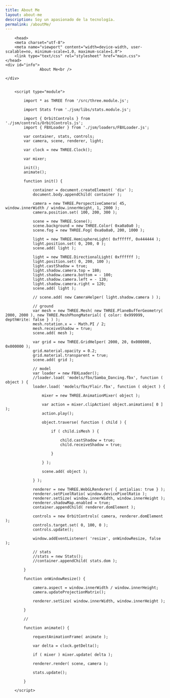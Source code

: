 ```yaml
---
title: About Me
layout: about-me
description: Soy un apasionado de la tecnología. 
permalink: /aboutMe/
---
```

        <head>
		<meta charset="utf-8">
		<meta name="viewport" content="width=device-width, user-scalable=no, minimum-scale=1.0, maximum-scale=1.0">
		<link type="text/css" rel="stylesheet" href="main.css">
	</head>
	<div id="info">
                   About Me<br />
                
	</div>


		<script type="module">

			import * as THREE from '/src/three.module.js';

			import Stats from './jsm/libs/stats.module.js';

			import { OrbitControls } from './jsm/controls/OrbitControls.js';
			import { FBXLoader } from './jsm/loaders/FBXLoader.js';

			var container, stats, controls;
			var camera, scene, renderer, light;

			var clock = new THREE.Clock();

			var mixer;

			init();
			animate();

			function init() {

				container = document.createElement( 'div' );
				document.body.appendChild( container );

				camera = new THREE.PerspectiveCamera( 45, window.innerWidth / window.innerHeight, 1, 2000 );
				camera.position.set( 100, 200, 300 );

				scene = new THREE.Scene();
				scene.background = new THREE.Color( 0xa0a0a0 );
				scene.fog = new THREE.Fog( 0xa0a0a0, 200, 1000 );

				light = new THREE.HemisphereLight( 0xffffff, 0x444444 );
				light.position.set( 0, 200, 0 );
				scene.add( light );

				light = new THREE.DirectionalLight( 0xffffff );
				light.position.set( 0, 200, 100 );
				light.castShadow = true;
				light.shadow.camera.top = 180;
				light.shadow.camera.bottom = - 100;
				light.shadow.camera.left = - 120;
				light.shadow.camera.right = 120;
				scene.add( light );

				// scene.add( new CameraHelper( light.shadow.camera ) );

				// ground
				var mesh = new THREE.Mesh( new THREE.PlaneBufferGeometry( 2000, 2000 ), new THREE.MeshPhongMaterial( { color: 0x999999, depthWrite: false } ) );
				mesh.rotation.x = - Math.PI / 2;
				mesh.receiveShadow = true;
				scene.add( mesh );

				var grid = new THREE.GridHelper( 2000, 20, 0x000000, 0x000000 );
				grid.material.opacity = 0.2;
				grid.material.transparent = true;
				scene.add( grid );

				// model
				var loader = new FBXLoader();
				//loader.load( 'models/fbx/Samba_Dancing.fbx', function ( object ) {
				loader.load( 'models/fbx/Flair.fbx', function ( object ) {

					mixer = new THREE.AnimationMixer( object );

					var action = mixer.clipAction( object.animations[ 0 ] );
					action.play();

					object.traverse( function ( child ) {

						if ( child.isMesh ) {

							child.castShadow = true;
							child.receiveShadow = true;

						}

					} );

					scene.add( object );

				} );

				renderer = new THREE.WebGLRenderer( { antialias: true } );
				renderer.setPixelRatio( window.devicePixelRatio );
				renderer.setSize( window.innerWidth, window.innerHeight );
				renderer.shadowMap.enabled = true;
				container.appendChild( renderer.domElement );

				controls = new OrbitControls( camera, renderer.domElement );
				controls.target.set( 0, 100, 0 );
				controls.update();

				window.addEventListener( 'resize', onWindowResize, false );

				// stats
				//stats = new Stats();
				//container.appendChild( stats.dom );

			}

			function onWindowResize() {

				camera.aspect = window.innerWidth / window.innerHeight;
				camera.updateProjectionMatrix();

				renderer.setSize( window.innerWidth, window.innerHeight );

			}

			//

			function animate() {

				requestAnimationFrame( animate );

				var delta = clock.getDelta();

				if ( mixer ) mixer.update( delta );

				renderer.render( scene, camera );

				stats.update();

			}

		</script>
